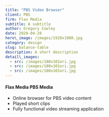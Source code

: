 ```yaml
---
title: "PBS Video Browser"
client: PBS
firm: Flax Media
subtitle: A subtitle
author: Gregory Cowley
date: 2020-04-28
hero\_image: /images/1920x1080.jpg
category: design
slug: balance-table
description: A short description
detail\_images: 
  - src: /images/180x101ori.jpg
  - src: /images/180x101ori.jpg
  - src: /images/180x101ori.jpg
---
```




#### Flax Media PBS Media
- Online browser for PBS video content
- Played short clips
- Fully functional video streaming application